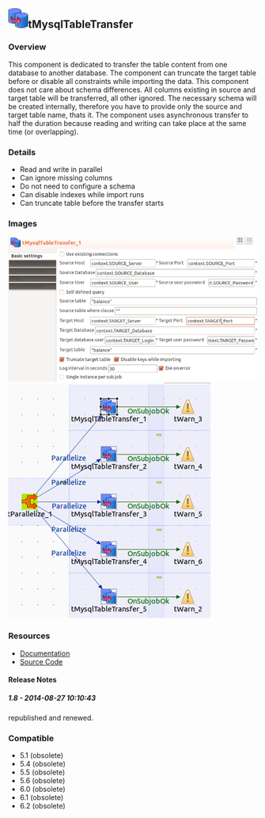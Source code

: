 ## <img src='./logo.jpg' width='40' height='40'>tMysqlTableTransfer

### Overview
This component is dedicated to transfer the table content from one database to another database.
The component can truncate the target table before or disable all constraints while importing the data.
This component does not care about schema differences. All columns existing in source and target table will be transferred, all other ignored. The necessary schema will be created internally, therefore you have to provide only the source and target table name, thats it.
The component uses asynchronous transfer to half the duration because reading and writing can take place at the same time (or overlapping).
### Details
* Read and write in parallel
* Can ignore missing columns
* Do not need to configure a schema
* Can disable indexes while import runs
* Can truncate table before the transfer starts
### Images
<a href='./screenshots/v_1.8__2.jpg'><img src='./screenshots/v_1.8__2.jpg' ></a>
<a href='./screenshots/v_1.8__1.jpg'><img src='./screenshots/v_1.8__1.jpg' ></a>


### Resources
 * <a href=http://jan-lolling.de/talend/components/help/tMysqlTableTransfer.pdf>Documentation</a>
 * <a href=http://sourceforge.net/projects/talend-user-components/>Source Code</a>

#### Release Notes

##### 1.8 - 2014-08-27 10:10:43
republished and renewed.
### Compatible
 -  5.1 (obsolete)
 -   5.4 (obsolete)
 -   5.5 (obsolete)
 -   5.6 (obsolete)
 -   6.0 (obsolete)
 -   6.1 (obsolete)
 -   6.2 (obsolete)